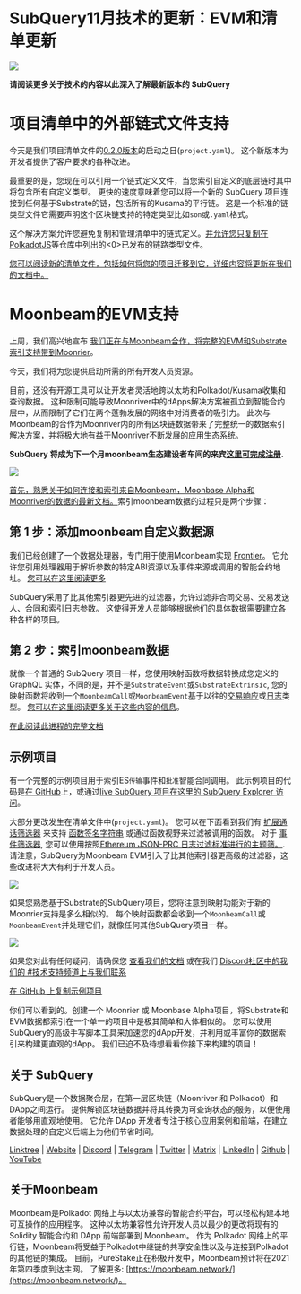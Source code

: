 # SubQuery11月技术的更新：EVM和清单更新

![](https://miro.medium.com/max/1400/1*q9GErDrvAyacOPm97krV6Q.png)

**请阅读更多关于技术的内容以此深入了解最新版本的 SubQuery**

# 项目清单中的外部链式文件支持

今天是我们项目清单文件的[0.2.0版本](https://doc.subquery.network/create/manifest/)的启动之日(`project.yaml`)。 这个新版本为开发者提供了客户要求的各种改进。

最重要的是，您现在可以引用一个链式定义文件，当您索引自定义的底层链时其中将包含所有自定义类型。 更快的速度意味着您可以将一个新的 SubQuery 项目连接到任何基于Substrate的链，包括所有的Kusama的平行链。 这是一个标准的链类型文件它需要声明这个区块链支持的特定类型比如`son`或`.yaml`格式。

这个解决方案允许您避免复制和管理清单中的链式定义。[并允许您只复制在PolkadotJS](https://github.com/polkadot-js/apps/tree/master/packages/apps-config/src/api/spec)等仓库中列出的<0>已发布的链路类型文件。

[您可以阅读新的清单文件，包括如何将您的项目迁移到它，详细内容将更新在我们的文档中。](https://doc.subquery.network/create/manifest/)

# Moonbeam的EVM支持

上周，我们高兴地宣布 [我们正在与Moonbeam合作，将完整的EVM和Substrate索引支持带到Moonrier](https://subquery.medium.com/subquery-adds-ethereum-virtual-machine-evm-functionality-in-integration-with-moonbeam-and-ddbcdf0fd8ff)。

今天，我们将为您提供启动所需的所有开发人员资源。

目前，还没有开源工具可以让开发者灵活地跨以太坊和Polkadot/Kusama收集和查询数据。 这种限制可能导致Moonriver中的dApps解决方案被孤立到智能合约层中，从而限制了它们在两个蓬勃发展的网络中对消费者的吸引力。 此次与Moonbeam的合作为Moonriver内的所有区块链数据带来了完整统一的数据索引解决方案，并将极大地有益于Moonriver不断发展的应用生态系统。

**SubQuery 将成为下一个月moonbeam生态建设者车间的来宾**[**这里可完成注册**](https://www.crowdcast.io/e/moonbuilders-ws/10)**.**

![](https://miro.medium.com/max/600/1*AET6Ek_PqFDRoc29Jiitnw.gif)

[首先，熟悉关于如何连接和索引来自Moonbeam，Moonbase Alpha和Moonriver的数据的最新文档。](https://doc.subquery.network/create/moonbeam/)索引moonbeam数据的过程只是两个步骤：

## 第 1 步：添加moonbeam自定义数据源

我们已经创建了一个数据处理器，专门用于使用Moonbeam实现 [Frontier](https://github.com/paritytech/frontier)。 它允许您引用处理器用于解析参数的特定ABI资源以及事件来源或调用的智能合约地址。 [您可以在这里阅读更多](https://doc.subquery.network/create/moonbeam/#data-source-spec)

SubQuery采用了比其他索引器更先进的过滤器，允许过滤非合同交易、交易发送人、合同和索引日志参数。 这使得开发人员能够根据他们的具体数据需要建立各种各样的项目。

## 第 2 步：索引moonbeam数据

就像一个普通的 SubQuery 项目一样，您使用映射函数将数据转换成您定义的 GraphQL 实体，不同的是，并不是`SubstrateEvent`或`SubstrateExtrinsic`, 您的映射函数将收到一个`MoonbeamCall`或`MoonbeamEvent`基于以往的[交易响应](https://docs.ethers.io/v5/api/providers/types/#providers-TransactionResponse)或[日志](https://docs.ethers.io/v5/api/providers/types/#providers-Log)类型。 [您可以在这里阅读更多关于这些内容的信息](https://doc.subquery.network/create/moonbeam/#moonbeamcall)。

[在此阅读此进程的完整文档](https://doc.subquery.network/create/moonbeam/#moonbeamcall)

## 示例项目

有一个完整的示例项目用于索引ES`传输`事件和`批准`智能合同调用。 此示例项目的代码是[在 GitHub](https://github.com/subquery/tutorials-moonriver-evm-starter)上，或通过[live SubQuery 项目在这里的 SubQuery Explorer 访问](https://explorer.subquery.network/subquery/subquery/moonriver-evm-starter-project)。

大部分更改发生在清单文件中(`project.yaml`)。 您可以在下面看到我们有 [扩展通话筛选器](https://doc.subquery.network/create/moonbeam/#call-filters) 来支持 [函数签名字符串](https://docs.ethers.io/v5/api/utils/abi/fragments/#FunctionFragment) 或通过函数视野来过滤被调用的函数。 对于 [事件筛选器](https://doc.subquery.network/create/moonbeam/#event-filters), 您可以使用按照[Ethereum JSON-PRC 日志过滤标准进行的主题筛。](https://docs.ethers.io/v5/concepts/events/). 请注意，SubQuery为Moonbeam EVM引入了比其他索引器更高级的过滤器，这些改进将大大有利于开发人员。

![](https://miro.medium.com/max/700/1*4JRHItnILfCie4FT6sYLEA.png)

如果您熟悉基于Substrate的SubQuery项目，您将注意到映射功能对于新的Moonrier支持是多么相似的。 每个映射函数都会收到一个`MoonbeamCall`或`MoonbeamEvent`并处理它们，就像任何其他SubQuery项目一样。

![](https://miro.medium.com/max/700/1*k4_uJYYCsTnPRRJ7avq2WA.png)

如果您对此有任何疑问，请确保您 [查看我们的文档](https://doc.subquery.network/create/moonbeam) 或在我们 [Discord社区中的我们的 #技术支持频道上与我们联系](https://discord.com/invite/subquery)

[在 GitHub 上复制示例项目](https://github.com/subquery/tutorials-moonriver-evm-starter)

你们可以看到的。创建一个 Moonrier 或 Moonbase Alpha项目，将Substrate和EVM数据都索引在一个单一的项目中是极其简单和大体相似的。 您可以使用SubQuery的高级手写脚本工具来加速您的dApp开发，并利用或丰富你的数据索引来构建更直观的dApp。 我们已迫不及待想看看你接下来构建的项目！

## 关于 SubQuery

SubQuery是一个数据聚合层，在第一层区块链（Moonriver 和 Polkadot）和DApp之间运行。 提供解锁区块链数据并将其转换为可查询状态的服务，以便使用者能够用直观地使用。 它允许 DApp 开发者专注于核心应用案例和前端，在建立数据处理的自定义后端上为他们节省时间。

​​[Linktree](https://linktr.ee/subquerynetwork)  |  [Website](https://subquery.network/)  |  [Discord](https://discord.com/invite/78zg8aBSMG)  |  [Telegram](https://t.me/subquerynetwork)  |  [Twitter](https://twitter.com/subquerynetwork)  |  [Matrix](https://matrix.to/#/#subquery:matrix.org)  |  [LinkedIn](https://www.linkedin.com/company/subquery)  |  [Github](https://github.com/subquery/subql)  |  [YouTube](https://www.youtube.com/channel/UCi1a6NUUjegcLHDFLr7CqLw)

## 关于Moonbeam

Moonbeam是Polkadot 网络上与以太坊兼容的智能合约平台，可以轻松构建本地可互操作的应用程序。 这种以太坊兼容性允许开发人员以最少的更改将现有的 Solidity 智能合约和 DApp 前端部署到 Moonbeam。 作为 Polkadot 网络上的平行链，Moonbeam将受益于Polkadot中继链的共享安全性以及与连接到Polkadot的其他链的集成。 目前，PureStake正在积极开发中，Moonbeam预计将在2021年第四季度到达主网。 了解更多: [https://moonbeam.network/](https://moonbeam.network/)。
